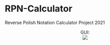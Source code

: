 # RPN-Calculator
Reverse Polish Notation Calculator Project 2021




<p align="center">
GUI: <br/>
<img src="https://imgur.com/uNwGzqD.png"/>
<br />
<br />

</p>
